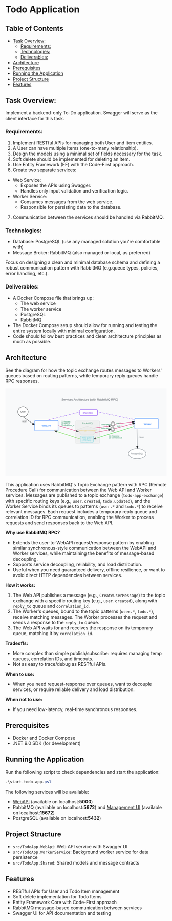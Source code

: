 # Todo Application

## Table of Contents

<!-- toc -->

- [Task Overview:](#task-overview)
  * [Requirements:](#requirements)
  * [Technologies:](#technologies)
  * [Deliverables:](#deliverables)
- [Architecture](#architecture)
- [Prerequisites](#prerequisites)
- [Running the Application](#running-the-application)
- [Project Structure](#project-structure)
- [Features](#features)

<!-- tocstop -->

## Task Overview:

Implement a backend-only To-Do application. Swagger will serve as the client interface for this task.

### Requirements:

1. Implement RESTful APIs for managing both User and Item entities.
2. A User can have multiple Items (one-to-many relationship).
3. Design the models using a minimal set of fields necessary for the task.
4. Soft delete should be implemented for deleting an item.
5. Use Entity Framework (EF) with the Code-First approach.
6. Create two separate services:

- Web Service:
  - Exposes the APIs using Swagger.
  - Handles only input validation and verification logic.
- Worker Service:
  - Consumes messages from the web service.
  - Responsible for persisting data to the database.

7. Communication between the services should be handled via RabbitMQ.

### Technologies:

- Database: PostgreSQL (use any managed solution you&#39;re comfortable with)
- Message Broker: RabbitMQ (also managed or local, as preferred)

Focus on designing a clean and minimal database schema and defining a robust communication pattern with RabbitMQ (e.g.queue types, policies, error handling, etc.).

### Deliverables:

- A Docker Compose file that brings up:
  - The web service
  - The worker service
  - PostgreSQL
  - RabbitMQ
- The Docker Compose setup should allow for running and testing the entire system locally with minimal configuration.
- Code should follow best practices and clean architecture principles as much as possible.

## Architecture

See the diagram for how the topic exchange routes messages to Workers' queues based on routing patterns, while temporary reply queues handle RPC responses.

![Todo App Architecture Diagram](architecture-diagram.svg)

This application uses RabbitMQ's Topic Exchange pattern with RPC (Remote Procedure Call) for communication between the Web API and Worker services. Messages are published to a topic exchange (`todo-app-exchange`) with specific routing keys (e.g., `user.created`, `todo.updated`), and the Worker Service binds its queues to patterns (`user.*` and `todo.*`) to receive relevant messages. Each request includes a temporary reply queue and correlation ID for RPC communication, enabling the Worker to process requests and send responses back to the Web API.

**Why use RabbitMQ RPC?**

- Extends the user-to-WebAPI request/response pattern by enabling similar synchronous-style communication between the WebAPI and Worker services, while maintaining the benefits of message-based decoupling.
- Supports service decoupling, reliability, and load distribution.
- Useful when you need guaranteed delivery, offline resilience, or want to avoid direct HTTP dependencies between services.

**How it works:**

1. The Web API publishes a message (e.g., `CreateUserMessage`) to the topic exchange with a specific routing key (e.g., `user.created`), along with `reply_to` queue and `correlation_id`.
2. The Worker's queues, bound to the topic patterns (`user.*`, `todo.*`), receive matching messages. The Worker processes the request and sends a response to the `reply_to` queue.
3. The Web API waits for and receives the response on its temporary queue, matching it by `correlation_id`.

**Tradeoffs:**

- More complex than simple publish/subscribe: requires managing temp queues, correlation IDs, and timeouts.
- Not as easy to trace/debug as RESTful APIs.

**When to use:**

- When you need request-response over queues, want to decouple services, or require reliable delivery and load distribution.

**When not to use:**

- If you need low-latency, real-time synchronous responses.

## Prerequisites

- Docker and Docker Compose
- .NET 9.0 SDK (for development)

## Running the Application

Run the following script to check dependencies and start the application:

```powershell
.\start-todo-app.ps1
```

The following services will be available:

- [WebAPI](http://localhost:5000) (available on localhost:**5000**)
- RabbitMQ (available on localhost:**5672**) and [Management UI](http://localhost:15672) (available on localhost:**15672**)
- PostgreSQL (available on localhost:**5432**)

## Project Structure

- `src/TodoApp.WebApi`: Web API service with Swagger UI
- `src/TodoApp.WorkerService`: Background worker service for data persistence
- `src/TodoApp.Shared`: Shared models and message contracts

## Features

- RESTful APIs for User and Todo Item management
- Soft delete implementation for Todo Items
- Entity Framework Core with Code-First approach
- RabbitMQ message-based communication between services
- Swagger UI for API documentation and testing
